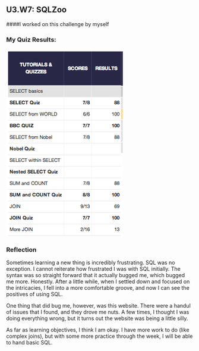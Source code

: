 ## U3.W7: SQLZoo

####I worked on this challenge by myself


### My Quiz Results:
<!-- Include the link to your image (saved in the imgs folder) to display it inline. -->


![Quiz](sqlzoo_quiz.jpg)



### Reflection

Sometimes learning a new thing is incredibly frustrating. SQL was no exception. I cannot reiterate how frustrated I was with SQL initially. The syntax was so straight forward that it actually bugged me, which bugged me more. Honestly. After a little while, when I settled down and focused on the intricacies, I fell into a more comfortable groove, and now I can see the positives of using SQL. 

One thing that did bug me, however, was this website. There were a handul of issues that I found, and they drove me nuts. A few times, I thought I was doing everything wrong, but it turns out the website was being a little silly. 

As far as learning objectives, I think I am okay. I have more work to do (like complex joins), but with some more practice through the week, I will be able to hand basic SQL.